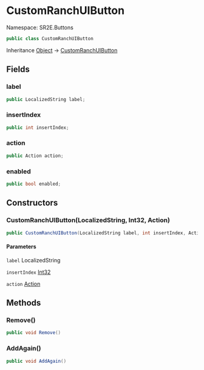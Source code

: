 # CustomRanchUIButton

Namespace: SR2E.Buttons

```csharp
public class CustomRanchUIButton
```

Inheritance [Object](https://docs.microsoft.com/en-us/dotnet/api/system.object) → [CustomRanchUIButton](/docs/dev/api/sr2e/buttons/customranchuibutton)

## Fields

### **label**

```csharp
public LocalizedString label;
```

### **insertIndex**

```csharp
public int insertIndex;
```

### **action**

```csharp
public Action action;
```

### **enabled**

```csharp
public bool enabled;
```

## Constructors

### **CustomRanchUIButton(LocalizedString, Int32, Action)**

```csharp
public CustomRanchUIButton(LocalizedString label, int insertIndex, Action action)
```

#### Parameters

`label` LocalizedString<br />

`insertIndex` [Int32](https://docs.microsoft.com/en-us/dotnet/api/system.int32)<br />

`action` [Action](https://docs.microsoft.com/en-us/dotnet/api/system.action)<br />

## Methods

### **Remove()**

```csharp
public void Remove()
```

### **AddAgain()**

```csharp
public void AddAgain()
```
